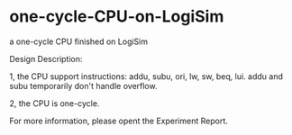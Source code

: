 # one-cycle-CPU-on-LogiSim
a one-cycle CPU finished on LogiSim


Design Description:

1, the CPU support instructions: addu, subu, ori, lw, sw, beq, lui. addu and subu temporarily don't handle overflow.

2, the CPU is one-cycle.

For more information, please opent the Experiment Report.

